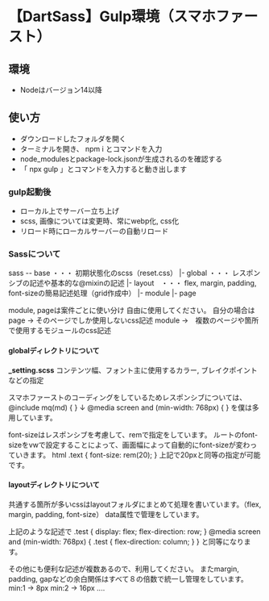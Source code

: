 # 【DartSass】Gulp環境（スマホファースト）

## 環境
- Nodeはバージョン14以降

## 使い方
- ダウンロードしたフォルダを開く
- ターミナルを開き、 npm i とコマンドを入力
- node_modulesとpackage-lock.jsonが生成されるのを確認する
- 「 npx gulp 」とコマンドを入力すると動き出します

### gulp起動後
- ローカル上でサーバー立ち上げ
- scss, 画像については変更時、常にwebp化, css化
- リロード時にローカルサーバーの自動リロード


### Sassについて
sass -- base    ・・・ 初期状態化のscss（reset.css）
     |- global  ・・・ レスポンシブの記述や基本的な@mixinの記述
     |- layout　・・・ flex, margin, padding, font-sizeの簡易記述処理（grid作成中）
     |- module 
     |- page   

module, pageは案件ごとに使い分け
自由に使用してください。
自分の場合は
page → そのページでしか使用しないcss記述
module →　複数のページや箇所で使用するモジュールのcss記述

#### globalディレクトリについて
**_setting.scss**
コンテンツ幅、フォント主に使用するカラー, ブレイクポイントなどの指定

スマホファーストのコーディングをしているためレスポンシブについては、
@include mq(md) {
}
↓
@media screen and (min-width: 768px) {
}
を僕は多用しています。


font-sizeはレスポンシブを考慮して、remで指定をしています。
ルートのfont-sizeをvwで設定することによって、画面幅によって自動的にfont-sizeが変わっていきます。
html
.text {
  font-size: rem(20);
}
上記で20pxと同等の指定が可能です。

#### layoutディレクトリについて
共通する箇所が多いcssはlayoutフォルダにまとめて処理を書いています。（flex, margin, padding, font-size）
data属性で管理をしています。

<div class="test flex" data-dir="min:row md:column">
</div>
上記のような記述で
.test {
  display: flex;
  flex-direction: row;
}
@media screen and (min-width: 768px) {
  .test {
    flex-direction: column;
  }
}
と同等になります。

その他にも便利な記述が複数あるので、利用してください。
またmargin, padding, gapなどの余白関係はすべて８の倍数で統一し管理をしています。
min:1 → 8px 
min:2 → 16px 
....
